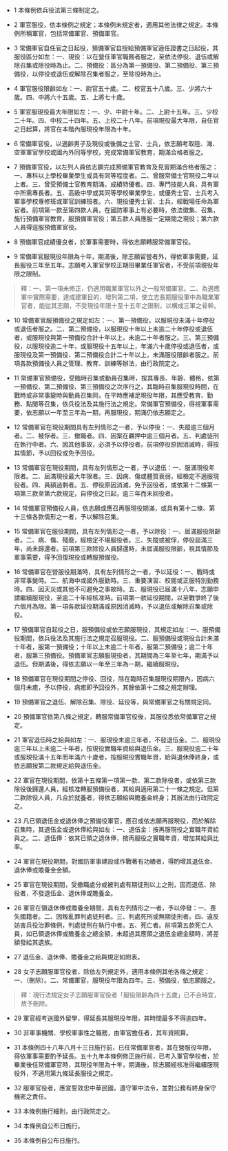 * 1 本條例依兵役法第三條制定之。

* 2 軍官服役，依本條例之規定；本條例未規定者，適用其他法律之規定。本條例所稱軍官，包括常備軍官、預備軍官。

* 3 常備軍官自任官之日起役，預備軍官自授給預備軍官適任證書之日起役，其服役區分如左：一、現役：以在營任軍官職務者服之，至依法停役、退伍或解除召集或除役時為止。二、預備役：區分為第一預備役、第二預備役、第三預備役，以停役或退伍或解除召集者服之，至除役時為止。

* 4 軍官服役限齡如左：一、尉官五十歲。二、校官五十八歲。三、少將六十歲。四、中將六十五歲。五、上將七十歲。

* 5 軍官服現役最大年限如左：一、少、中尉十年。二、上尉十五年。三、少校二十年。四、中校二十四年。五、上校二十八年。前項現役最大年限，自任官之日起算，將官在本階內服現役年限為十年。

* 6 常備軍官役，以適齡男子及現役或後備之士官、士兵，依志願考取陸、海、空軍軍官學校或國內外同等學校，完成常備軍官教育，期滿合格者服之。

* 7 預備軍官役，以左列人員依志願完成預備軍官教育及見習期滿合格者服之：一、專科以上學校畢業學生或具有同等程度者。二、曾服常備士官現役二年以上者。三、曾受預備士官教育期滿，成績特優者。四、專門技能人員，具有軍中所需專長者。五、高級中學或其同等學校畢業學生，或優秀士官、士兵考入軍事學校專修班或軍官訓練班者。六、現役優秀士官、士兵，經戰場任命為軍官者。前項第一款至第四款人員，在國防軍事上有必要時，依法徵集、召集，施行預備軍官教育，服預備軍官役；第五款人員應服一定期間之現役；第六款人員得逕服預備軍官役。

* 8 預備軍官成績優良者，於軍事需要時，得依志願轉服常備軍官役。

* 9 常備軍官服現役年限為十年，期滿後，除志願留營者外，得依軍事需要，延長服役三年至五年。志願考入軍官學校正期班畢業任軍官者，不受前項現役年限之限制。

> 釋：一、第一項未修正，仍適用職業軍官以外之一般常備軍官。二、為適應軍中實際需要，達成建軍目的，增列第二項，使立志長期服役軍中為職業軍官者，能從其志願，不受現役年限十至十五年之限制，以構成三軍之骨幹。

* 10 常備軍官服預備役之規定如左：一、第一預備役，以服現役未滿十年停役或退伍者服之。二、第二預備役，以服現役十年以上未逾二十年停役或退伍者，或服現役與第一預備役合計十年以上，未逾二十年者服之。三、第三預備役，以服現役逾二十年，或服現役十五年以上，年滿六十歲停役或退伍者，或服現役及第一預備役、第二預備役合計二十年以上，未滿服役限齡者服之。前項各款預備役人員之管理、教育、訓練等辦法，由行政院定之。

* 11 常備軍官預備役，受臨時召集或動員召集時，按其專長、年齡、體格，依第一預備役、第二預備役、第三預備役之次序行之，其臨時召集服現役時間，在戰時或非常事變時與動員召集同，在平時應補足現役年限，其應受教育、勤務、點閱等召集，依兵役法及其施行法之規定。常備軍官預備役，得視軍事需要，依志願以一年至三年為一期，再服現役，期滿仍依志願定之。

* 12 常備軍官在現役期間具有左列情形之一者，予以停役：一、失蹤逾三個月者。二、被俘者。三、撤職者。四、因案在羈押中逾三個月者。五、判處徒刑在執行中者。六、因其他事故，必須予以停役者。前項停役原因消滅時，得按其情節，予以回役或免予回役。

* 13 常備軍官在現役期間，具有左列情形之一者，予以退伍：一、服滿現役年限者。二、屆滿現役最大年限者。三、因病、傷或體質衰弱，經檢定不適服現役者。四、員額過剩者。五、停役原因消滅，免予回役者，或依第十二條第一項第三款至第六款規定，自停役之日起，逾三年而未回役者。

* 14 常備軍官預備役人員，依志願或應召再服現役期滿，或具有第十二條、第十三條各款情形之一者，予以解除召集。

* 15 常備軍官在服役期間，具有左列情形之一者，予以除役：一、屆滿服役限齡者。二、病、傷、殘廢，經檢定不堪服役者。三、失蹤或被俘，停役屆滿三年，尚未歸還者。前項第三款除役人員歸還時，未屆滿服役限齡，視其情節及軍事需要，得予回復現役或轉服預備役。

* 16 常備軍官在營服役期滿時，具有左列情形之一者，予以延役：一、戰時或非常事變時。二、航海中或國外服勤時。三、重要演習、校閱或正服特別勤務時。四、因天災或其他不可避免之事故時。五、服現役已屆滿十八年，志願申請繼續服現役，至逾二十年經核准時。前項第一款延役期間，以至戰爭終了後六個月為限。第一項各款延役期滿或原因消滅時，予以退伍或解除召集或除役。

* 17 預備軍官自起役之日，服預備役或依志願服現役，其規定如左：一、服預備役期間，依兵役法及其施行法之規定召服現役。二、服預備役或現役合計未滿十年者，服第一預備役；十年以上未逾二十年者，服第二預備役；逾二十年者，服第三預備役。預備軍官志願服現役者，其期間為三年至七年，期滿予以退伍。但期滿後，得依志願以一年至三年為一期，繼續服現役。

* 18 預備軍官在現役期間之停役、回役，除在臨時召集服現役期限內，因病六個月未癒，予以停役，病癒即予回役外，其餘依第十二條之規定辦理。

* 19 預備軍官之退伍、解除召集、除役、延役等，與常備軍官之有關規定同。

* 20 預備軍官依第八條之規定，轉服常備軍官役後，其服役悉依常備軍官之規定。

* 21 軍官退伍時之給與如左：一、服現役未逾三年者，不發退伍金。二、服現役逾三年以上未逾二十年者，按現役實職年資給與退伍金。三、服現役逾二十年或服現役滿十五年而年滿六十歲者，按服現役實職年資，給與退休俸終身，或依志願按第二款規定給與退伍金。

* 22 軍官在現役期間，依第十五條第一項第一款、第二款除役者，或依第三款除役後歸還人員，經核准轉服預備役者，其給與適用第二十一條之規定。但第二款除役人員，凡合於就養者，得依志願給與贍養金終身；其辦法由行政院定之。

* 23 凡已領退伍金或退休俸之預備役軍官，應召或依志願再服現役，而於解除召集時，其退伍金或退休俸給與如左：一、退伍金：按再服現役之實職年資給與之。二、退伍俸：依其已領之退休俸，按再服役之實職年資，增加其給與比率。

* 24 軍官在現役期間，對國防軍事建設或作戰著有功績者，得酌增其退伍金、退休俸或贍養金金額。

* 25 軍官在現役期間，受撤職處分或被判處有期徒刑以上之刑，因而退伍、除役者，不發退伍金、退休俸或贍養金。

* 26 軍官在領退休俸或贍養金期間，具有左列情形之一者，予以停發：一、喪失國籍者。二、因叛亂罪判處徒刑者。三、判處死刑或無期徒刑者。四、違反妨害兵役治罪條例，判處徒刑在執行中者。五、死亡者。前項第五款死亡人員，如已領退休俸或贍養金之總金額，未超過其應領之退伍金總金額時，將差額發給其遺族。

* 27 退伍金、退休俸、贍養金之給與規定如附表。

* 28 女子志願服軍官役者，除依左列規定外，適用本條例其他各條之規定：一、（刪除）。二、常備軍官，服現役年限為四年。三、預備役，依志願服之。

> 釋：現行法規定女子志願服軍官役者「服役限齡為四十五歲」已不合時宜，故予刪除。

* 29 軍官經考送國外留學，得延長其服現役年限，其時間最多不得逾四年。

* 30 非軍事機關、學校軍事性之職務，由軍官擔任者，其年資照算。

* 31 本條例四十八年八月十三日施行前，已任常備軍官者，其在營服役年限，得依軍事需要酌予延長。五十九年本條例修正施行前，已考入軍官學校者，於畢業後任常備軍官時，其現役年限為十年，期滿後，除志願經核准得繼續服現役外，不適用第九條延長服役之規定。

* 32 服軍官役者，應宣誓效忠中華民國，遵守軍中法令，並對公務有終身保守機密之責任。

* 33 本條例施行細則，由行政院定之。

* 34 本條例自公布日施行。

* 35 本條例自公布日施行。


